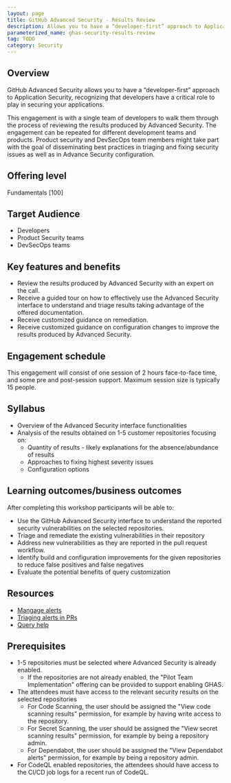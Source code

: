 ```yaml
---
layout: page
title: GitHub Advanced Security - Results Review
description: Allows you to have a “developer-first” approach to Application Security, recognizing that developers have a critical role to play in securing your applications.
parameterized_name: ghas-security-results-review
tag: TODO
category: Security
---
```


## Overview

GitHub Advanced Security allows you to have a “developer-first” approach to Application Security, recognizing that developers have a critical role to play in securing your applications.

This engagement is with a single team of developers to walk them through the process of reviewing the results produced by Advanced Security.
The engagement can be repeated for different development teams and products. Product security and DevSecOps team members might take part with the goal of disseminating best practices in triaging and fixing security issues as well as in Advance Security configuration.

## Offering level

Fundamentals [100]

## Target Audience

- Developers
- Product Security teams
- DevSecOps teams

## Key features and benefits

- Review the results produced by Advanced Security with an expert on the call.
- Receive a guided tour on how to effectively use the Advanced Security interface to understand and triage results taking advantage of the offered documentation.
- Receive customized guidance on remediation.
- Receive customized guidance on configuration changes to improve the results produced by Advanced Security.

## Engagement schedule

This engagement will consist of one session of 2 hours face-to-face time, and some pre and post-session support. Maximum session size is typically 15 people.

## Syllabus

- Overview of the Advanced Security interface functionalities
- Analysis of the results obtained on 1-5 customer repositories focusing on:
  - Quantity of results - likely explanations for the absence/abundance of results
  - Approaches to fixing highest severity issues
  - Configuration options

## Learning outcomes/business outcomes

After completing this workshop participants will be able to:

- Use the GitHub Advanced Security interface to understand the reported security vulnerabilities on the selected repositories.
- Triage and remediate the existing vulnerabilities in their repository
- Address new vulnerabilities as they are reported in the pull request workflow.
- Identify build and configuration improvements for the given repositories to reduce false positives and false negatives
- Evaluate the potential benefits of query customization

## Resources

- [Mangage alerts](https://docs.github.com/en/enterprise-cloud@latest/code-security/code-scanning/automatically-scanning-your-code-for-vulnerabilities-and-errors/managing-code-scanning-alerts-for-your-repository)
- [Triaging alerts in PRs](https://docs.github.com/en/code-security/code-scanning/automatically-scanning-your-code-for-vulnerabilities-and-errors/triaging-code-scanning-alerts-in-pull-requests)
- [Query help](https://codeql.github.com/codeql-query-help/)

## Prerequisites

- 1-5 repositories must be selected where Advanced Security is already enabled.
  - If the repositories are not already enabled, the "Pilot Team Implementation" offering can be provided to support enabling GHAS.
- The attendees must have access to the relevant security results on the selected repositories
  - For Code Scanning, the user should be assigned the "View code scanning results" permission, for example by having write access to the repository.
  - For Secret Scanning, the user should be assigned the "View secret scanning results" permission, for example by being a repository admin.
  - For Dependabot, the user should be assigned the "View Dependabot alerts" permission, for example by being a repository admin.
- For CodeQL enabled repositories, the attendees should have access to the CI/CD job logs for a recent run of CodeQL.
